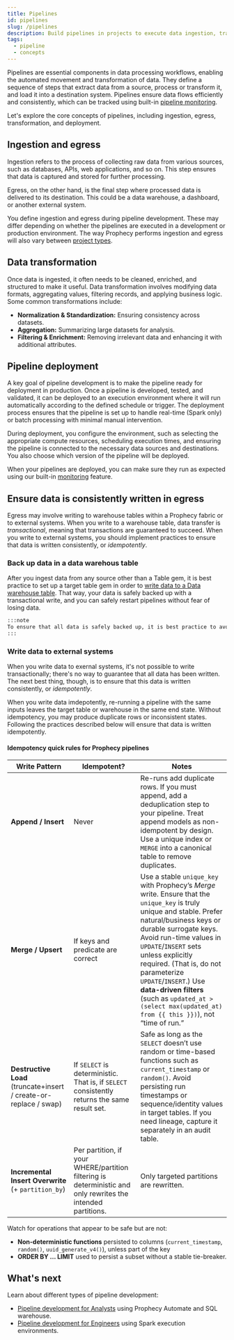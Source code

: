 ```yaml
---
title: Pipelines
id: pipelines
slug: /pipelines
description: Build pipelines in projects to execute data ingestion, transformation, and egress
tags:
  - pipeline
  - concepts
---
```


Pipelines are essential components in data processing workflows, enabling the automated movement and transformation of data. They define a sequence of steps that extract data from a source, process or transform it, and load it into a destination system. Pipelines ensure data flows efficiently and consistently, which can be tracked using built-in [pipeline monitoring](/analysts/monitoring).

Let's explore the core concepts of pipelines, including ingestion, egress, transformation, and deployment.

## Ingestion and egress

Ingestion refers to the process of collecting raw data from various sources, such as databases, APIs, web applications, and so on. This step ensures that data is captured and stored for further processing.

Egress, on the other hand, is the final step where processed data is delivered to its destination. This could be a data warehouse, a dashboard, or another external system.

You define ingestion and egress during pipeline development. These may differ depending on whether the pipelines are executed in a development or production environment. The way Prophecy performs ingestion and egress will also vary between [project types](/projects).

## Data transformation

Once data is ingested, it often needs to be cleaned, enriched, and structured to make it useful. Data transformation involves modifying data formats, aggregating values, filtering records, and applying business logic. Some common transformations include:

- **Normalization & Standardization:** Ensuring consistency across datasets.
- **Aggregation:** Summarizing large datasets for analysis.
- **Filtering & Enrichment:** Removing irrelevant data and enhancing it with additional attributes.

## Pipeline deployment

A key goal of pipeline development is to make the pipeline ready for deployment in production. Once a pipeline is developed, tested, and validated, it can be deployed to an execution environment where it will run automatically according to the defined schedule or trigger. The deployment process ensures that the pipeline is set up to handle real-time (Spark only) or batch processing with minimal manual intervention.

During deployment, you configure the environment, such as selecting the appropriate compute resources, scheduling execution times, and ensuring the pipeline is connected to the necessary data sources and destinations. You also choose which version of the pipeline will be deployed.

When your pipelines are deployed, you can make sure they run as expected using our built-in [monitoring](/analysts/monitoring) feature.

## Ensure data is consistently written in egress

Egress may involve writing to warehouse tables within a Prophecy fabric or to external systems. When you write to a warehouse table, data transfer is _transactional_, meaning that transactions are guaranteed to succeed. When you write to external systems, you should implement practices to ensure that data is written consistently, or _idempotently_.

<!--keep working on this section-->

### Back up data in a data warehous table

After you ingest data from any source other than a Table gem, it is best practice to set up a target table gem in order to [write data to a Data warehouse table](/analysts/source-target). That way, your data is safely backed up with a transactional write, and you can safely restart pipelines without fear of losing data.

```md
:::note
To ensure that all data is safely backed up, it is best practice to avoid incorporating [FTP](/administration/fabrics/prophecy-fabrics/connections/sftp) delete or move into your pipeline.
:::
```

### Write data to external systems

When you write data to exernal systems, it's not possible to write transactionally; there's no way to guarantee that all data has been written. The next best thing, though, is to ensure that this data is written consistently, or _idempotently_.

When you write data imdepotently, re-running a pipeline with the same inputs leaves the target table or warehouse in the same end state. Without idempotency, you may produce duplicate rows or inconsistent states. Following the practices described below will ensure that data is written idempotently.

#### Idempotency quick rules for Prophecy pipelines

| Write Pattern                                                     | Idempotent?                                                                                                  | Notes                                                                                                                                                                                                                                                                                                                                                                                                                     |
| ----------------------------------------------------------------- | ------------------------------------------------------------------------------------------------------------ | ------------------------------------------------------------------------------------------------------------------------------------------------------------------------------------------------------------------------------------------------------------------------------------------------------------------------------------------------------------------------------------------------------------------------- |
| **Append / Insert**                                               | Never                                                                                                        | Re-runs add duplicate rows. If you must append, add a deduplication step to your pipeline. Treat append models as non-idempotent by design. Use a unique index or `MERGE` into a canonical table to remove duplicates.                                                                                                                                                                                                    |
| **Merge / Upsert**                                                | If keys and predicate are correct                                                                            | Use a stable `unique_key` with Prophecy’s _Merge_ write. Ensure that the `unique_key` is truly unique and stable. Prefer natural/business keys or durable surrogate keys. Avoid run-time values in `UPDATE`/`INSERT` sets unless explicitly required. (That is, do not parameterize `UPDATE`/`INSERT`.) Use **data-driven filters** (such as `updated_at > (select max(updated_at) from {{ this }})`), not “time of run.” |
| **Destructive Load** (truncate+insert / create-or-replace / swap) | If `SELECT` is deterministic. That is, if `SELECT` consistently returns the same result set.                 | Safe as long as the `SELECT` doesn’t use random or time-based functions such as `current_timestamp` or `random()`. Avoid persisting run timestamps or sequence/identity values in target tables. If you need lineage, capture it separately in an audit table.                                                                                                                                                            |
| **Incremental Insert Overwrite** (+ `partition_by`)               | Per partition, if your WHERE/partition filtering is deterministic and only rewrites the intended partitions. | Only targeted partitions are rewritten.                                                                                                                                                                                                                                                                                                                                                                                   |

Watch for operations that appear to be safe but are not:

- **Non-deterministic functions** persisted to columns (`current_timestamp`, `random()`, `uuid_generate_v4()`), unless part of the key
- **ORDER BY … LIMIT** used to persist a subset without a stable tie-breaker.

## What's next

Learn about different types of pipeline development:

- [Pipeline development for Analysts](docs/analysts/development/development.md) using Prophecy Automate and SQL warehouse.
- [Pipeline development for Engineers](/engineers/pipeline-development) using Spark execution environments.

